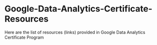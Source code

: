 # Google-Data-Analytics-Certificate-Resources
Here are the list of resources (links) provided in Google Data Analytics Certificate Program 
